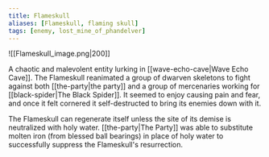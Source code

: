 ```yaml
---
title: Flameskull
aliases: [Flameskull, flaming skull]
tags: [enemy, lost_mine_of_phandelver]
---
```

![[Flameskull_image.png|200]]

A chaotic and malevolent entity lurking in [[wave-echo-cave|Wave Echo Cave]]. The Flameskull reanimated a group of dwarven skeletons to fight against both [[the-party|the party]] and a group of mercenaries working for [[black-spider|The Black Spider]]. It seemed to enjoy causing pain and fear, and once it felt cornered it self-destructed to bring its enemies down with it.

The Flameskull can regenerate itself unless the site of its demise is neutralized with holy water. [[the-party|The Party]] was able to substitute molten iron (from blessed ball bearings) in place of holy water to successfully suppress the Flameskull's resurrection.